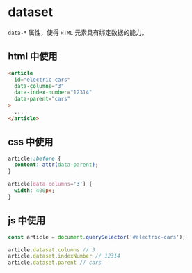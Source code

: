 # dataset

`data-*` 属性，使得 `HTML` 元素具有绑定数据的能力。

## html 中使用

```html
<article
  id="electric-cars"
  data-columns="3"
  data-index-number="12314"
  data-parent="cars"
>
  ...
</article>
```

## css 中使用

```css
article::before {
  content: attr(data-parent);
}

article[data-columns='3'] {
  width: 400px;
}
```

## js 中使用

```js
const article = document.querySelector('#electric-cars');

article.dataset.columns // 3
article.dataset.indexNumber // 12314
article.dataset.parent // cars
```
